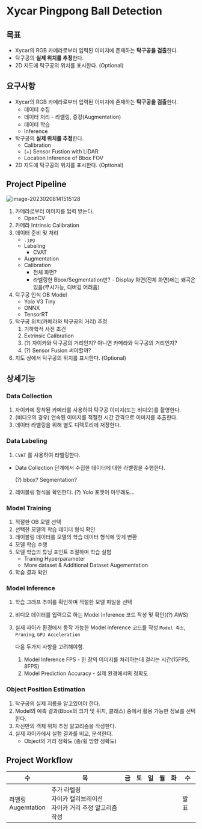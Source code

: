 # Xycar Pingpong Ball Detection

## 목표

- Xycar의 RGB 카메라로부터 입력된 이미지에 존재하는 **탁구공을 검출**한다.
- 탁구공의 **실제 위치를 추정**한다.
- 2D 지도에 탁구공의 위치를 표시한다. (Optional)

## 요구사항

- Xycar의 RGB 카메라로부터 입력된 이미지에 존재하는 **탁구공을 검출**한다.
  - 데이터 수집
  - 데이터 처리 - 라벨링, 증강(Augmentation)
  - 데이터 학습 
  - Inference
- 탁구공의 **실제 위치를 추정**한다.
  - Calibration 
  - (+) Sensor Fustion with LiDAR
  - Location Inference of Bbox FOV
- 2D 지도에 탁구공의 위치를 표시한다. (Optional)

## Project Pipeline

![image-20230208141515128](C:\Users\Sera\AppData\Roaming\Typora\typora-user-images\image-20230208141515128.png)

1. 카메라로부터 이미지를 입력 받는다.
   - OpenCV
2. 카메라 Intrinsic Calibration
3. 데이터 준비 및 처리
   - `.jpg`
   - Labeling
     - CVAT
   - Augmentation
   - Calibration
     - 전체 화면?
     - 라벨링한 Bbox/Segmentation만? - Display 화면(전체 화면)에는 왜곡은 있음(무시가능, 디버깅 어려움)
4. 탁구공 인식 OB Model
   - Yolo V3 Tiny
   - ONNX 
   - TensorRT
5. 탁구공 위치(카메라와 탁구공의 거리) 추정
   1. 기하학적 사전 조건
   2. Extrinsic Calibration
   3. (?) 자이카와 탁구공의 거리인지? 아니면 카메라와 탁구공의 거리인지?
   4. (?) Sensor Fusion 써야할까?
6. 지도 상에서 탁구공의 위치를 표시한다. (Optional)

## 상세기능

### Data Collection

1. 자이카에 장착된 카메라를 사용하여 탁구공 이미지(또는 비디오)를 촬영한다.
2. (비디오의 경우) 연속된 이미지를 적절한 시간 간격으로 이미지를 추출한다.
3. 데이터 라벨링을 위해 별도 디렉토리에 저장한다.

### Data Labeling

1.  `CVAT` 를 사용하여 라벨링한다.

   - Data Collection 단계에서 수집한 데이터에 대한 라벨링을 수행한다.

     (?) bbox? Segmentation?

2. 레이블링 형식을 확인한다. (?) Yolo 포맷이 아무래도...

### Model Training

1. 적절한 OB 모델 선택 
2. 선택한 모델의 학습 데이터 형식 확인
3. 레이블링 데이터를 모델의 학습 데이터 형식에 맞게 변환
4. 모델 학습 수행
5. 모델 학습의 튜닝 포인트 조절하며 학습 실험
   - Traning Hyperparameter 
   - More dataset & Additional Dataset Augementation
6. 학습 결과 확인

### Model Inference 

1. 학습 그래프 추이를 확인하며 적절한 모델 파일을 선택

2. 비디오 데이터를 입력으로 하는 Model Inference 코드 작성 및 확인((?) AWS)

3. 실제 자이카 환경에서 동작 가능한 Model Inference 코드를 작성
   `Model 축소`, `Pruning`, `GPU Acceleration`

   다음 두가지 사항을 고려해야함.

   1. Model Inference FPS - 한 장의 이미지를 처리하는데 걸리는 시간(15FPS, 8FPS)
   2. Model Prediction Accuracy - 실제 환경에서의 정확도

### Object Position Estimation

1. 탁구공의 실제 지름을 알고있어야 한다.
2. Model의 예측 결과(Bbox의 크기 및 위치, 클래스) 중에서 활용 가능한 정보를 선택한다.
3. 자신만의 객체 위치 추정 알고리즘을 작성한다. 
4. 실제 자이카에서 실험 결과를 비교, 분석한다.
   - Object의 거리 정확도 (종/횡 방향 정확도)

## Project Workflow

| 수                      | 목                                                           | 금   | 토   | 일   | 월   | 화   | 수   |
| ----------------------- | ------------------------------------------------------------ | ---- | ---- | ---- | ---- | ---- | ---- |
| 라벨링<br />Augemtation | 추가 라벨링<br />자이카 캘리브레이션<br />자이카 거리 추정 알고리즘 작성 |      |      |      |      |      | 발표 |

